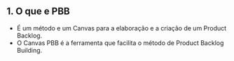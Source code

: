 
## 1. O que e PBB

- É um método e um Canvas para a elaboração e a criação de um Product Backlog.
- O Canvas PBB é a ferramenta que facilita o método de Product Backlog Building.